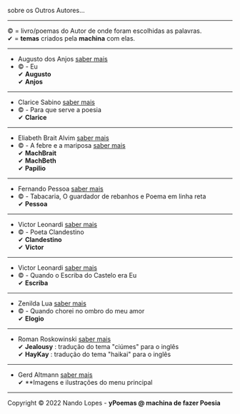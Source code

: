 sobre os Outros Autores...  
___  
© = livro/poemas do Autor de onde foram escolhidas as palavras.  
✔ = **temas** criados pela **machina** com elas.  
___  
- Augusto dos Anjos [saber mais](https://pt.wikipedia.org/wiki/Augusto_dos_Anjos)  
- © - Eu  
✔ **Augusto**  
✔ **Anjos**   
___
- Clarice Sabino [saber mais](https://www.recantodasletras.com.br/autor_textos.php?id=185052)  
- © - Para que serve a poesia  
✔ **Clarice**  
___
- Eliabeth Brait Alvim [saber mais](https://l.facebook.com/l.php?u=https%3A%2F%2Fwww.youtube.com%2Fuser%2FTheBethbraitalvim%3Ffbclid%3DIwAR2q4OkHxDnmcVc2qmei1sbo-uPMfUzwBkxKtW3T03BWEZiS8uKH7S-A7dU&h=AT1ra5nOy8p06Asrm5hSEV4agfdAfhXqcCVvoQSvUnMhK9ROF3BHUsKn_kvC7OqxBES4RWJjv1Y-MWdwloQ_u84UUF1RSQtKwFnlGHih6cKc5vmi7o_l73cFas5XgBdlN4j5IeyPs0j461hcUME&__tn__=-UK-R&c[0]=AT25Cw3bln7I1MAXIM4DQiN6ZeVbCI8DsxoIKWDwhz00uGYdsDeXoQ9aNzVInblgIN_gWVN21UhvZXg0Tbs7i5rh0wj-cfB3pH57P_kwoi6dKqmi_c4uUxJoHTkNJ261EVHdN2TRN9yIs0qiuOUokbjXBkNZ8qdQAmiNrvLevJzdQ08oBUJGdiSskg)  
- © - A febre e a mariposa  [saber mais](https://www.editorapatua.com.br/produto/24326/a-febre-e-a-mariposa-de-beth-brait-alvim)  
✔ **MachBrait**  
✔ **MachBeth**  
✔ **Papilio**  
___
- Fernando Pessoa [saber mais](https://pt.wikipedia.org/wiki/Fernando_Pessoa)  
- © - Tabacaria, O guardador de rebanhos e Poema em linha reta  
✔ **Pessoa**  
___
- Victor Leonardi [saber mais](https://www.facebook.com/victor.leonardi.18)  
- © - Poeta Clandestino  
✔ **Clandestino**  
✔ **Victor**  
___
- Victor Leonardi [saber mais](https://www.amazon.com.br/Quando-Escriba-Castelo-Victor-Leonardi/dp/8586372277)  
- © - Quando o Escriba do Castelo era Eu  
✔ **Escriba**  
___
- Zenilda Lua [saber mais](https://www.instagram.com/zenildalua/)  
- © - Quando chorei no ombro do meu amor  
✔ **Elogio**  
___
- Roman Roskowinski [saber mais](https://rcrenglish.wordpress.com/)  
✔ **Jealousy** : tradução do tema "ciúmes" para o inglês  
✔ **HayKay**   : tradução do tema "haikai" para o inglês  
___
- Gerd Altmann [saber mais](https://pixabay.com/users/geralt-9301/)  
✔ **Imagens e ilustrações do menu principal  
___

Copyright © 2022 Nando Lopes - **yPoemas @ machina de fazer Poesia**
